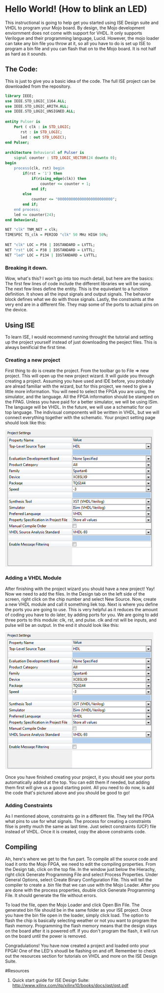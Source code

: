 # Hello World!  (How to blink an LED)

This instructional is going to help get you started using ISE Design suite and VHDL to program your Mojo board.  By design, the Mojo development enviornment does not come with support for VHDL.  It only supports Verilogue and their programming language, Lucid.  However, the mojo loader can take any bin file you throw at it, so all you have to do is set up ISE to program a bin file and you can flash that on to the Mojo board.  It is not half as hard as it sounds.    

## The Code:

This is just to give you a basic idea of the code.  The full ISE project can be downloaded from the repository.  

```VHDL
library IEEE;
use IEEE.STD_LOGIC_1164.ALL;
use IEEE.STD_LOGIC_ARITH.ALL;
use IEEE.STD_LOGIC_UNSIGNED.ALL;

entity Pulser is
    Port ( clk : in STD_LOGIC;
	   rst : in STD_LOGIC;
	   led : out STD_LOGIC);
end Pulser;

architecture Behavioral of Pulser is
	signal counter : STD_LOGIC_VECTOR(24 downto 0);
begin
	process(clk, rst) begin
		if(rst = '1') then
			if(rising_edge(clk)) then
				counter <= counter + 1;
			end if;
		else
			counter <= "0000000000000000000000000";
		end if;
	end process;
	led <= counter(24);
end Behavioral;
```

```VHDL
NET "clk" TNM_NET = clk;
TIMESPEC TS_clk = PERIOD "clk" 50 MHz HIGH 50%;

NET "clk" LOC = P56 | IOSTANDARD = LVTTL;
NET "rst" LOC = P38 | IOSTANDARD = LVTTL;
NET "led" LOC = P134 | IOSTANDARD = LVTTL;
```

### Breaking it down.  

Wow, what's this?  I won't go into too much detail, but here are the basics:  The first few lines of code include the different libraries we will be using.  The next few lines define the entity.  This is the equivelant to a function definition.  It shows all the input signals and output signals.  The behavior block defines what we do with those signals.  Lastly, the constraints at the very end are in a different file.  They map some of the ports to actual pins on the device.  

## Using ISE

To learn ISE, I would recommend running throught the tutorial and setting up the project yourself instead of just downloading the peoject files.  This is always benificial the first time.  

### Creating a new project

First thing to do is create the project.  From the toolbar go to File => new project.  This will open up the new project wizard.  It will guide you through creating a project.  Assuming you have used and IDE before, you probably are alread familiar with the wizard, but for this project, we need to give a little more information.  You will need to select the FPGA you are using, the simulator, and the language.  All the FPGA information should be stamped on the FPAG.  Unless you have paid for a better simulator, we will be using ISim.  The language will be VHDL.  In the future, we will use a schematic for our top language.  The indivisual components will be written in VHDL, but we will connect everything together with the schematic.  Your project setting page should look like this:  

![alt text](https://github.com/CollinBradford/BeginningFPGA/blob/BurstCounterTutorial/Hello-World/Project%20Resources/Project%20Settings.PNG "Projet Properties")

### Adding a VHDL Module

After finishing with the project wizard you should have a new project!  Yay!  Now we need to add the files.  In the Design tab on the left side of the screen, right click on the chip number and select New Source.  Now, create a new VHDL module and call it something liek top.  Next is where you define the ports you are going to use.  This is very helpful as it reduces the amount of coding you have to do later, by adding ports for you.  We are going to add three ports to this module: clk, rst, and pulse.  clk and rst will be inputs, and pulse will be an output.  In the end it should look like this:  

![alt text](https://github.com/CollinBradford/BeginningFPGA/blob/BurstCounterTutorial/Hello-World/Project%20Resources/Project%20Settings.PNG "Ports")

Once you have finished creating your project, it you should see your ports automatically added at the top.  You can edit them if needed, but adding them first will give us a good starting point.  All you need to do now, is add the code that's pictured above and you should be good to go!  

### Adding Constraints

As I mentioned above, constraints go in a different file.  They tell the FPGA what pins to use for what signals.  The process for creating a constraints filse is pretty much the same as last time.  Just select constraints (UCF) file instead of VHDL.  Once it is created, copy the above constraints code.  

## Compiling

Ah, here's where we get to the fun part.  To compile all the source code and load it onto the Mojo FPGA, we need to edit the compiling properties.  From the Design tab, click on the top file.  In the window just below the Hierachy, right click Generate Programming File and select Process Properties.  Under General Options, select Create Binary Configuration File.  This will tell the compiler to create a .bin file that we can use with the Mojo Loader.  After you are done with the process properties, double click Generate Programming File.  It should generate the file without errors.  

To load the file, open the Mojo Loader and click Open Bin File.  The generated bin file should be in the same folder as your ISE project.  Once you have the bin file open in the loader, simply click load.  The option to flash the chip is basically selecting weather or not you want to program the flash memory.  Programming the flash memory means that the design stays on the board after it is powered off.  If you don't program the flash, it will run on the board until the power is removed.  

Congradulations!  You have now created a project and loaded onto your FPGA!  One of the LED's shoudl be flashing on and off.  Remember to check out the resources section for tutorials on VHDL and more on the ISE Design Suite.  

#Resources

1. Quick start guide for ISE Design Suite: http://www.xilinx.com/itp/xilinx10/books/docs/qst/qst.pdf
